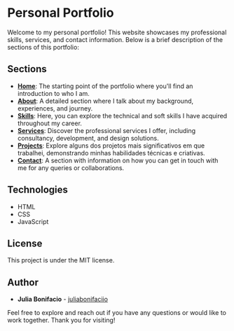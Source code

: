 # Personal Portfolio

Welcome to my personal portfolio! This website showcases my professional skills, services, and contact information. Below is a brief description of the sections of this portfolio:

## Sections
- **[Home](#inicio)**: The starting point of the portfolio where you'll find an introduction to who I am.
- **[About](#sobre)**: A detailed section where I talk about my background, experiences, and journey.
- **[Skills](#habilidades)**: Here, you can explore the technical and soft skills I have acquired throughout my career.
- **[Services](#servicos)**: Discover the professional services I offer, including consultancy, development, and design solutions.
- **[Projects](#projetos)**: Explore alguns dos projetos mais significativos em que trabalhei, demonstrando minhas habilidades técnicas e criativas.
- **[Contact](#contato)**: A section with information on how you can get in touch with me for any queries or collaborations.

## Technologies
- HTML
- CSS
- JavaScript

## License
This project is under the MIT license. 

## Author
- **Julia Bonifacio** - [juliabonifaciio](https://github.com/juliabonifaciio)

Feel free to explore and reach out if you have any questions or would like to work together. Thank you for visiting!